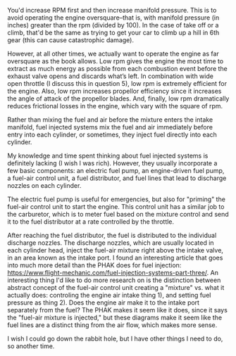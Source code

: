 You'd increase RPM first and then increase manifold pressure. This is to avoid operating the engine oversquare–that is, with manifold pressure (in inches) greater than the rpm (divided by 100). In the case of take off or a climb, that'd be the same as trying to get your car to climb up a hill in 6th gear (this can cause catastrophic damage).

However, at all other times, we actually want to operate the engine as far oversquare as the book allows. Low rpm gives the engine the most time to extract as much energy as possible from each combustion event before the exhaust valve opens and discards what’s left.  In combination with wide open throttle (I discuss this in question 5), low rpm is extremely efficient for the engine. Also, low rpm increases propellor efficiency since it increases the angle of attack of the propellor blades. And, finally, low rpm dramatically reduces frictional losses in the engine, which vary with the square of rpm.

Rather than mixing the fuel and air before the mixture enters the intake manifold, fuel injected systems mix the fuel and air immediately before entry into each cylinder, or sometimes, they inject fuel directly into each cylinder.

My knowledge and time spent thinking about fuel injected systems is definitely lacking (I wish I was rich). However, they usually incorporate a few basic components: an electric fuel pump, an engine-driven fuel pump, a fuel-air control unit, a fuel distributor, and fuel lines that lead to discharge nozzles on each cylinder.

The electric fuel pump is useful for emergencies, but also for "priming" the fuel-air control unit to start the engine. This control unit has a similar job to the carburetor, which is to meter fuel based on the mixture control and send it to the fuel distributor at a rate controlled by the throttle.

After reaching the fuel distributor, the fuel is distributed to the individual discharge nozzles. The discharge nozzles, which are usually located in each cylinder head, inject the fuel-air mixture right above the intake valve, in an area known as the intake port.
I found an interesting article that goes into much more detail than the PHAK does for fuel injection: https://www.flight-mechanic.com/fuel-injection-systems-part-three/. An interesting thing I'd like to do more research on is the distinction between abstract concept of the fuel-air control unit creating a "mixture" vs. what it actually does: controling the engine air intake thing 1), and setting fuel pressure as thing 2). Does the engine air make it to the intake port separately from the fuel? The PHAK makes it seem like it does, since it says the "fuel-air mixture is injected," but these diagrams make it seem like the fuel lines are a distinct thing from the air flow, which makes more sense.

I wish I could go down the rabbit hole, but I have other things I need to do, so another time.